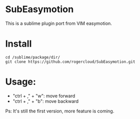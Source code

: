 SubEasymotion
=============

This is a sublime plugin port from VIM easymotion.

# Install
    cd /sublime/package/dir/
    git clone https://github.com/rogercloud/SubEasymotion.git

# Usage:
* "ctrl + ," + "w": move forward
* "ctrl + ," + "b": move backward

Ps: It's still the first version, more feature is coming.
